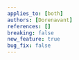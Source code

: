 ```yaml
---
applies_to: [both]
authors: [Dorenavant]
references: []
breaking: false
new_feature: true
bug_fix: false
---
```

